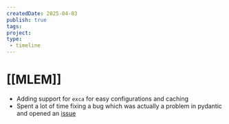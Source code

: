 ```yaml
---
createdDate: 2025-04-03
publish: true
tags:
project: 
type:
 - timeline
---
```

# [[MLEM]]
- Adding support for `exca` for easy configurations and caching
- Spent a lot of time fixing a bug which was actually a problem in pydantic and opened an [issue](https://github.com/pydantic/pydantic/issues/11680)